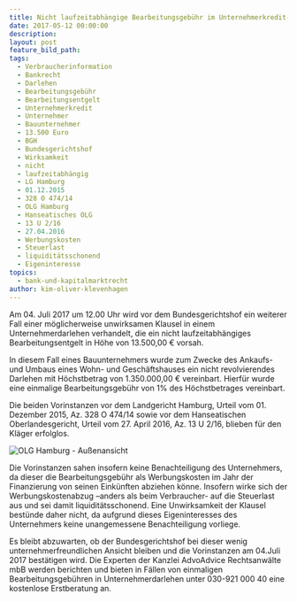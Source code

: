 ```yaml
---
title: Nicht laufzeitabhängige Bearbeitungsgebühr im Unternehmerkredit- BGH verhandelt über Wirksamkeit
date: 2017-05-12 00:00:00
description:
layout: post
feature_bild_path:
tags:
  - Verbraucherinformation
  - Bankrecht
  - Darlehen
  - Bearbeitungsgebühr
  - Bearbeitungsentgelt
  - Unternehmerkredit
  - Unternehmer
  - Bauunternehmer
  - 13.500 Euro
  - BGH
  - Bundesgerichtshof
  - Wirksamkeit
  - nicht
  - laufzeitabhängig
  - LG Hamburg
  - 01.12.2015
  - 328 O 474/14
  - OLG Hamburg
  - Hanseatisches OLG
  - 13 U 2/16
  - 27.04.2016
  - Werbungskosten
  - Steuerlast
  - liquiditätsschonend
  - Eigeninteresse
topics:
  - bank-und-kapitalmarktrecht
author: kim-oliver-klevenhagen
---
```



Am 04. Juli 2017 um 12.00 Uhr wird vor dem Bundesgerichtshof ein weiterer Fall einer möglicherweise unwirksamen Klausel in einem Unternehmerdarlehen verhandelt, die ein nicht laufzeitabhängiges Bearbeitungsentgelt in Höhe von 13.500,00 € vorsah.

In diesem Fall eines Bauunternehmers wurde zum Zwecke des Ankaufs- und Umbaus eines Wohn- und Geschäftshauses ein nicht revolvierendes Darlehen mit Höchstbetrag von 1.350.000,00 € vereinbart. Hierfür wurde eine einmalige Bearbeitungsgebühr von 1% des Höchstbetrages vereinbart.

Die beiden Vorinstanzen vor dem Landgericht Hamburg, Urteil vom 01. Dezember 2015, Az. 328 O 474/14 sowie vor dem Hanseatischen Oberlandesgericht, Urteil vom 27. April 2016, Az. 13 U 2/16, blieben für den Kläger erfolglos.

![OLG Hamburg - Außenansicht](/uploads/versions/olg-hamburg-außenansicht-ii---x----1280-720x---.JPG)

Die Vorinstanzen sahen insofern keine Benachteiligung des Unternehmers, da dieser die Bearbeitungsgebühr als Werbungskosten im Jahr der Finanzierung von seinen Einkünften abziehen könne. Insofern wirke sich der Werbungskostenabzug –anders als beim Verbraucher- auf die Steuerlast aus und sei damit liquiditätsschonend. Eine Unwirksamkeit der Klausel bestünde daher nicht, da aufgrund dieses Eigeninteresses des Unternehmers keine unangemessene Benachteiligung vorliege.

Es bleibt abzuwarten, ob der Bundesgerichtshof bei dieser wenig unternehmerfreundlichen Ansicht bleiben und die Vorinstanzen am 04.Juli 2017 bestätigen wird. Die Experten der Kanzlei AdvoAdvice Rechtsanwälte mbB werden berichten und bieten in Fällen von einmaligen Bearbeitungsgebühren in Unternehmerdarlehen unter 030-921 000 40 eine kostenlose Erstberatung an.